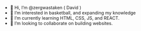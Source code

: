 - 👋 Hi, I’m @zergwastaken ( David )
- 👀 I’m interested in basketball, and expanding my knowledge
- 🌱 I’m currently learning HTML, CSS, JS, and REACT.
- 💞️ I’m looking to collaborate on building websites.
<!---
zergwastaken/zergwastaken is a ✨ special ✨ repository because its `README.md` (this file) appears on your GitHub profile.
You can click the Preview link to take a look at your changes.
--->
